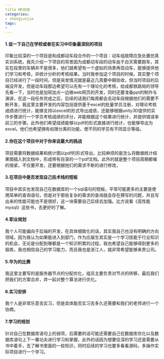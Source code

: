 ```yaml
---
title HR总结
categories:
- shengjunjie
tags:
-  
---
```


#### 1.说一下自己在学校或者在实习中印象最深刻的项目
印象比较深的一个项目是和成都动车段合作的一个项目：动车组故障应急处置仿真实训系统，我先介绍一下项目的背景因为成都动车段的动车由于白天需要跑车，其实在段里的车辆并不是很多，他们就希望有一个虚拟的场景再现动车，能够提供他们学习和考核，并统计分析的考核结果。当时我参加这个项目的时候，其实整个项目已经进行了一段时间，但是突发情况就是最近几周要中期验收，但当时项目的后端没开发，但是动车段那边希望可以先有一个理论化的考核，给成都铁路局的领导先看一下，当时也是加班加点一边做web网页的开发，同时还要准备ppt的制作与演讲，在这一段任务完成之后，后续的话我们每周都会去动车段根据他们的需要不断开发，我这里主要开发的内容包括提供基于excel的批量学员注册，对理论考核成绩进行统计，能够支持以excel的形式导出成绩，还能够根据unity3D提供的实作步骤进行一个学员考核成绩的评分，并能根据这个结果进行统计，并提供错误率前三的步骤。此外他们希望成绩能够以pdf的形式直接进行统计，也能够导出为excel。他们也希望拥有权限分离的功能，使不同的学员有不同显示等级。

#### 2.你在这个项目中对于你来说最大的挑战
项目需要将数据结果和统计图以pdf的形式导出，比较麻烦的是怎么将数据统计结果图插入到文档中，形成带有目录的一个pdf文档。此外的就是整个项目周期都催的很紧，不仅要开发，还要根据他们的需求不断的进行修改，

#### 3.在项目中是否发现自己技术栈的短板
项目中其实也发现自己在数据库的一个sql语句的短板，平常可能更多的主要是使用简单的查询语句，但是对于那些复杂的需求的查询就会存在撰写的问题，并且写出来的性能可能也不是很好，这一块需要自己后续去加强。比方说看《高性能mysql》这些书，去更好的了解。

#### 4.职业规划
我个人可能偏向于后端的开发，在具体细致化的话，其实我自己也没有明确的方向领域，因为我认为如果能进入到部门，作为应届生其实是一个学习技能于行业知识的机会，无论是分配到哪都是一个知识积累的过程，我也希望自己能够得到更多的锻炼，我也相信自己的学习能力，而且我也是浙江人，就非常希望能够来贵公司。

#### 5.华为的比赛
我这里主要写的是服务器节点的分配优化，组员主要负责对节点的转移，最后我们把我们的方案合并，并一起对整个算法进行优化。

#### 6.实习安排
我个人是非常乐意去实习，但是具体能否实习去多久还需要和我们的老师进行一个协商。

#### 7.学习的规划
针对自己在数据库语句上的弱项，后需要的话可能还需要自己在数据库优化以及数据库语句上下一番功夫进行学习和掌握，此外的话因为想要往深的学习还是需要从书中着手，去了解书里面的一些知识，同时后续的学习也要多看看源码，多操作实际项目进行一个学习。

